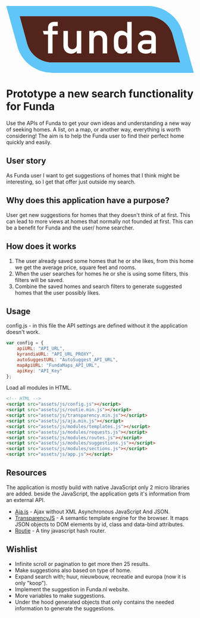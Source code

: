 <svg version="1.1" id="Layer_1" xmlns="http://www.w3.org/2000/svg" xmlns:xlink="http://www.w3.org/1999/xlink" x="0px" y="0px"
	 viewBox="0 0 221.7 78.8" style="enable-background:new 0 0 221.7 78.8;" xml:space="preserve">
<path style="fill:#FFFFFF;" d="M31.8,11.3h155.5v55.1H31.8V11.3z"/>
<g>
	<path style="fill:#53241B;" d="M137.8,34.4c-5,0-5.3,4.1-5.3,8.2s0.3,8.3,5.3,8.3s5.2-4.4,5.2-8.3C143,38.8,142.7,34.4,137.8,34.4z
		 M160.5,47.9c0,1.8,1.4,3.3,5,3.3c4.4,0,6-0.5,6-4.6v-1.9h-6.4C162,44.7,160.5,45.9,160.5,47.9z"/>
	<path style="fill:#53241B;" d="M196.7,33.5C192.6,19.6,179.2,12,167.9,12H15.8c2.8,10,9.1,33,9.1,33.1
		c3.9,13.4,16.8,21.4,28.3,21.4h152.6C204.8,62.7,196.7,33.7,196.7,33.5z M60.9,23.7H57c-1.7,0-2.3,0.6-2.3,2.2v3.5h6.2v4.1h-6.2
		v22.4h-5.3V33.5h-4.9l-1.2-4.1h6.1v-3.5c0-5,3.1-7.2,7.2-7.2h4.3C60.9,18.7,60.9,23.7,60.9,23.7z M88.7,55.9h-5.3v-2.8h-0.1
		c-1.7,2.1-4.1,3.1-6.8,3.1c-4.2,0-8.9-3.2-8.9-9.2V29.4h5.3v15.8c0,3.6,2.2,5.7,5.3,5.7c3,0,5.2-2.1,5.2-5.7V29.4h5.3V55.9z
		 M119.3,55.9H114V40.1c0-3.6-2.2-5.7-5.2-5.7s-5.3,2.1-5.3,5.7v15.8h-5.3V29.4h5.3v2.8h0.1c1.7-2.1,4.1-3.1,6.9-3.1
		c4.1,0,8.8,3.2,8.8,9.2C119.3,38.3,119.3,55.9,119.3,55.9z M148.3,55.9H143v-2.8c-1.7,1.8-4.1,3.1-6.8,3.1c-3.2,0-5.6-1.5-7.1-3.4
		s-1.9-3.6-1.9-10.1s0.4-8.2,1.9-10.1c1.5-2,3.9-3.5,7.1-3.5c2.7,0,4.9,1.3,6.8,3.1V18.7h5.3L148.3,55.9L148.3,55.9z M176.9,55.9
		h-5.3v-2.4h-0.1c-1.1,1.8-2.9,2.7-6.5,2.7c-5.9,0-9.4-3.5-9.4-8.1c0-4.2,2.9-7.8,8.6-7.8h7.4v-2.8c0-2.5-1.6-3.4-5.4-3.4
		c-2.8,0-4.1,0.5-5,2l-4.2-3.2c2-2.8,5-3.9,8.9-3.9c6.5,0,11,2.2,11,8.7C176.9,37.7,176.9,55.9,176.9,55.9z"/>
</g>
<path style="fill:#60C5F8;" d="M52.9,78.5l0.1,0.3h168.8l-0.1-0.3l-13.4-48.3C202.7,11.2,184.6,0,167.9,0H0l13.4,48.3v0.1
	C18.9,67.6,37.1,78.3,52.9,78.5z M167.9,12c11.3,0,24.8,7.6,28.8,21.5c0,0.1,8.1,29.2,9.1,33H53.2c-11.5,0-24.4-8-28.3-21.4
	c0-0.1-6.4-23-9.1-33.1H167.9L167.9,12z"/>
</svg>

# Prototype a new search functionality for Funda
Use the APIs of Funda to get your own ideas and understanding a new way of seeking homes. A list, on a map, or another way, everything is worth considering! The aim is to help the Funda user to find their perfect home quickly and easily.

## User story
As Funda user I want to get suggestions of homes that I think might be interesting, so I get that offer just outside my search.


## Why does this application have a purpose?
User get new suggestions for homes that they doesn't think of at first. This can lead to more views at homes that normally not founded at first. This can be a benefit for Funda and the user/ home searcher.

## How does it works
1. The user already saved some homes that he or she likes, from this home we get the average price, square feet and rooms.
2. When the user searches for homes he or she is using some filters, this filters will be saved.
3. Combine the saved homes and search filters to generate suggested homes that the user possibly likes.

## Usage
config.js - in this file the API settings are defined without it the application doesn't work.
```js
var config = {
    apiURL: "API_URL",
    kyrandiaURL: "API_URL_PROXY",
    autoSuggestURL: "AutoSuggest_API_URL",
    mapApiURL: "FundaMaps_API_URL",
    apiKey: "API_Key"
};
```

Load all modules in HTML.
```html
<!-- HTML -->
<script src="assets/js/config.js"></script>
<script src="assets/js/routie.min.js"></script>
<script src="assets/js/transparency.min.js"></script>
<script src="assets/js/aja.min.js"></script>
<script src="assets/js/modules/templates.js"></script>
<script src="assets/js/modules/requests.js"></script>
<script src="assets/js/modules/routes.js"></script>
<script src="assets/js/modules/suggestions.js"></script>
<script src="assets/js/modules/sections.js"></script>
<script src="assets/js/app.js"></script>
```

## Resources
The application is mostly build with native JavaScript only 2 micro libraries are added. beside the JavaScript, the application gets it's information from an external API.
- [Aja.js](http://krampstudio.com/aja.js/) - Ajax without XML Asynchronous JavaScript And JSON.
- [TransparencyJS](https://github.com/leonidas/transparency) - A semantic template engine for the browser. It maps JSON objects to DOM elements by id, class and data-bind attributes.
- [Routie](https://github.com/jgallen23/routie) - A tiny javascript hash router.

## Wishlist
- Infinite scroll or pagination to get more then 25 results.
- Make suggestions also based on type of home.
- Expand search with; huur, nieuwbouw, recreatie and europa (now it is only "koop").
- Implement the suggestion in Funda.nl website.
- More variables to make suggestions.
- Under the hood generated objects that only contains the needed information to generate the suggestions.